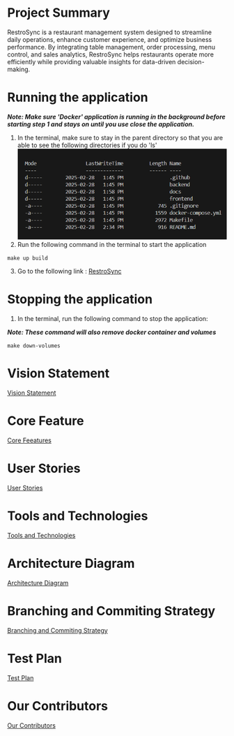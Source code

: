 # Project Summary
RestroSync is a restaurant management system designed to streamline daily operations, enhance customer experience, and optimize business performance. By integrating table management, order processing, menu control, and sales analytics, RestroSync helps restaurants operate more efficiently while providing valuable insights for data-driven decision-making.

# Running the application
***Note: Make sure 'Docker' application is running in the background before starting step 1 and stays on until you use close the application.***
1. In the terminal, make sure to stay in the parent directory so that you are able to see the following directories if you do 'ls'
![ls pictures](docs/ls.png)
2. Run the following command in the terminal to start the application
```{bash}
make up build
```
3. Go to the following link :
[RestroSync](http://localhost:8017)

# Stopping the application
1. In the terminal, run the following command to stop the application:

***Note: These command will also remove docker container and volumes***


```{bash}
make down-volumes
```
# Vision Statement
[Vision Statement](docs/Vision_Statement.md#vision-statement)

# Core Feature
[Core Feeatures](docs/Core_Features.md#core-features)

# User Stories
[User Stories](docs/User_Stories.md#user-stories)

# Tools and Technologies
[Tools and Technologies](docs/Technologies.md#technologies)

# Architecture Diagram
[Architecture Diagram](docs/Architecture_Diagram_v1.jpeg)

# Branching and Commiting Strategy
[Branching and Commiting Strategy](docs/Branching-and-Commiting-strategy.md#branching)

# Test Plan
[Test Plan](docs/RestroSync_Test_Plan.pdf)

# Our Contributors
[Our Contributors](docs/contributing.md)